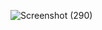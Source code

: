 ![Screenshot (290)](https://github.com/rahelroyana/pwlpengaduan/assets/155798061/4b9100ce-b670-4fbd-962c-cf0122496a6d)
